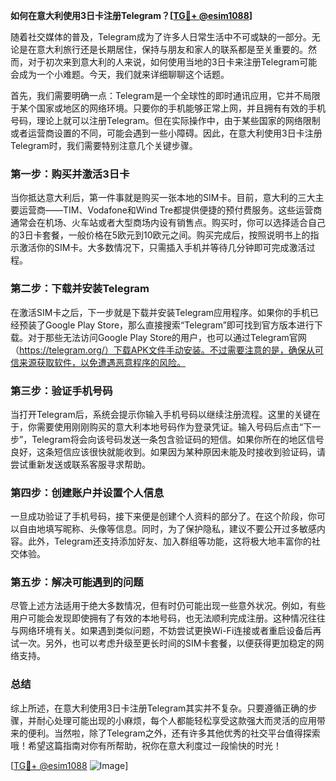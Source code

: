 **如何在意大利使用3日卡注册Telegram？[[TG💪+ @esim1088](https://t.me/s/esim1088)]**

随着社交媒体的普及，Telegram成为了许多人日常生活中不可或缺的一部分。无论是在意大利旅行还是长期居住，保持与朋友和家人的联系都是至关重要的。然而，对于初次来到意大利的人来说，如何使用当地的3日卡来注册Telegram可能会成为一个小难题。今天，我们就来详细聊聊这个话题。

首先，我们需要明确一点：Telegram是一个全球性的即时通讯应用，它并不局限于某个国家或地区的网络环境。只要你的手机能够正常上网，并且拥有有效的手机号码，理论上就可以注册Telegram。但在实际操作中，由于某些国家的网络限制或者运营商设置的不同，可能会遇到一些小障碍。因此，在意大利使用3日卡注册Telegram时，我们需要特别注意几个关键步骤。

### 第一步：购买并激活3日卡

当你抵达意大利后，第一件事就是购买一张本地的SIM卡。目前，意大利的三大主要运营商——TIM、Vodafone和Wind Tre都提供便捷的预付费服务。这些运营商通常会在机场、火车站或者大型商场内设有销售点。购买时，你可以选择适合自己的3日卡套餐，一般价格在5欧元到10欧元之间。购买完成后，按照说明书上的指示激活你的SIM卡。大多数情况下，只需插入手机并等待几分钟即可完成激活过程。

### 第二步：下载并安装Telegram

在激活SIM卡之后，下一步就是下载并安装Telegram应用程序。如果你的手机已经预装了Google Play Store，那么直接搜索“Telegram”即可找到官方版本进行下载。对于那些无法访问Google Play Store的用户，也可以通过Telegram官网（https://telegram.org/）下载APK文件手动安装。不过需要注意的是，确保从可信来源获取软件，以免遭遇恶意程序的风险。

### 第三步：验证手机号码

当打开Telegram后，系统会提示你输入手机号码以继续注册流程。这里的关键在于，你需要使用刚刚购买的意大利本地号码作为登录凭证。输入号码后点击“下一步”，Telegram将会向该号码发送一条包含验证码的短信。如果你所在的地区信号良好，这条短信应该很快就能收到。如果因为某种原因未能及时接收到验证码，请尝试重新发送或联系客服寻求帮助。

### 第四步：创建账户并设置个人信息

一旦成功验证了手机号码，接下来便是创建个人资料的部分了。在这个阶段，你可以自由地填写昵称、头像等信息。同时，为了保护隐私，建议不要公开过多敏感内容。此外，Telegram还支持添加好友、加入群组等功能，这将极大地丰富你的社交体验。

### 第五步：解决可能遇到的问题

尽管上述方法适用于绝大多数情况，但有时仍可能出现一些意外状况。例如，有些用户可能会发现即使拥有了有效的本地号码，也无法顺利完成注册。这种情况往往与网络环境有关。如果遇到类似问题，不妨尝试更换Wi-Fi连接或者重启设备后再试一次。另外，也可以考虑升级至更长时间的SIM卡套餐，以便获得更加稳定的网络支持。

### 总结

综上所述，在意大利使用3日卡注册Telegram其实并不复杂。只要遵循正确的步骤，并耐心处理可能出现的小麻烦，每个人都能轻松享受这款强大而灵活的应用带来的便利。当然啦，除了Telegram之外，还有许多其他优秀的社交平台值得探索哦！希望这篇指南对你有所帮助，祝你在意大利度过一段愉快的时光！

[[TG💪+ @esim1088](https://t.me/s/esim1088) ![Image](https://i.postimg.cc/4NQfJmqS/Snipaste-2025-05-13-00-14-12.png)]
